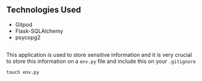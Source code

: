 ## Technologies Used

- Gitpod
- Flask-SQLAlchemy
- psycopg2

## 

This application is used to store sensitive information and it is very crucial to store this information on a `env.py` file and include this on your `.gitignore`

```
touch env.py
```